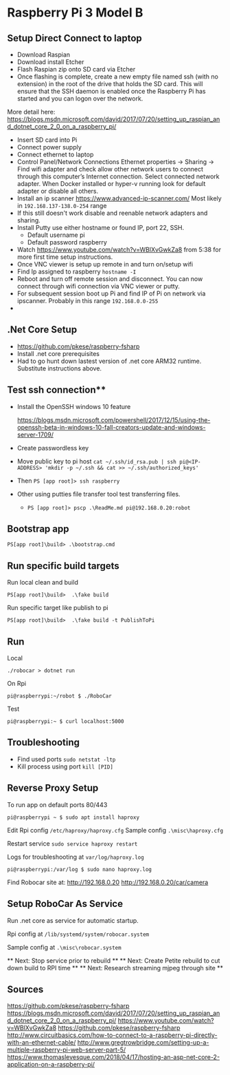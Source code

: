# Raspberry Pi 3 Model B
## Setup Direct Connect to laptop

- Download Raspian
- Download install Etcher
- Flash Raspian zip onto SD card via Etcher
- Once flashing is complete, create a new empty file named ssh (with no extension) in the root of the drive that holds the SD card. This will ensure that the SSH daemon is enabled once the Raspberry Pi has started and you can logon over the network.

More detail here: https://blogs.msdn.microsoft.com/david/2017/07/20/setting_up_raspian_and_dotnet_core_2_0_on_a_raspberry_pi/

- Insert SD card into Pi
- Connect power supply
- Connect ethernet to laptop
- Control Panel/Network Connections Ethernet properties -> Sharing -> Find wifi adapter and check allow other network users to connect through this computer’s Internet connection. Select connected network adapter. When Docker installed or hyper-v running look for default adapter or disable all others.
- Install an ip scanner https://www.advanced-ip-scanner.com/ Most likely in `192.168.137-138.0-254` range
- If this still doesn't work disable and reenable network adapters and sharing.
- Install Putty use either hostname or found IP, port 22, SSH.
    - Default username pi
    - Default password raspberry
- Watch https://www.youtube.com/watch?v=WBlXvGwkZa8 from 5:38 for more first time setup instructions.
- Once VNC viewer is setup up remote in and turn on/setup wifi
- Find Ip assigned to raspberry `hostname -I`
- Reboot and turn off remote session and disconnect. You can now connect through wifi connection via VNC viewer or putty.
- For subsequent session boot up Pi and find IP of Pi on network via ipscanner. Probably in this range `192.168.0.0-255`
- 

## .Net Core Setup
- https://github.com/pkese/raspberry-fsharp
- Install .net core prerequisites
- Had to go hunt down lastest version of .net core ARM32 runtime. Substitute instructions above.

## Test ssh connection**
- Install the OpenSSH windows 10 feature
  
  https://blogs.msdn.microsoft.com/powershell/2017/12/15/using-the-openssh-beta-in-windows-10-fall-creators-update-and-windows-server-1709/

- Create passwordless key 
- Move public key to pi host
`cat ~/.ssh/id_rsa.pub | ssh pi@<IP-ADDRESS> 'mkdir -p ~/.ssh && cat >> ~/.ssh/authorized_keys'`
- Then `PS [app root]> ssh raspberry`

- Other using putties file transfer tool test transferring files.
  - `PS [app root]> pscp .\ReadMe.md pi@192.168.0.20:robot`

## Bootstrap app
`PS[app root]\build> .\bootstrap.cmd`

## Run specific build targets
Run local clean and build 

`PS[app root]\build>  .\fake build`

Run specific target like publish to pi

`PS[app root]\build>  .\fake build -t PublishToPi`

## Run
Local

`./robocar > dotnet run`

On Rpi

`pi@raspberrypi:~/robot $ ./RoboCar`

Test 

`pi@raspberrypi:~ $ curl localhost:5000`


## Troubleshooting 
- Find used ports `sudo netstat -ltp`
- Kill process using port `kill [PID]`

## Reverse Proxy Setup
To run app on default ports 80/443

`pi@raspberrypi ~ $ sudo apt install haproxy`

Edit Rpi config `/etc/haproxy/haproxy.cfg`
Sample config `.\misc\haproxy.cfg`

Restart service `sudo service haproxy restart`

Logs for troubleshooting at `var/log/haproxy.log`

`pi@raspberrypi:/var/log $ sudo nano haproxy.log`

Find Robocar site at: 
http://192.168.0.20
http://192.168.0.20/car/camera

## Setup RoboCar As Service
Run .net core as service for automatic startup.

Rpi config at `/lib/systemd/system/robocar.system`

Sample config at `.\misc\robocar.system`

** Next: Stop service prior to rebuild **
** Next: Create Petite rebuild to cut down build to RPI time **
** Next: Research streaming mjpeg through site **

## Sources 

https://github.com/pkese/raspberry-fsharp
https://blogs.msdn.microsoft.com/david/2017/07/20/setting_up_raspian_and_dotnet_core_2_0_on_a_raspberry_pi/
https://www.youtube.com/watch?v=WBlXvGwkZa8
https://github.com/pkese/raspberry-fsharp
http://www.circuitbasics.com/how-to-connect-to-a-raspberry-pi-directly-with-an-ethernet-cable/
http://www.gregtrowbridge.com/setting-up-a-multiple-raspberry-pi-web-server-part-5/
https://www.thomaslevesque.com/2018/04/17/hosting-an-asp-net-core-2-application-on-a-raspberry-pi/
